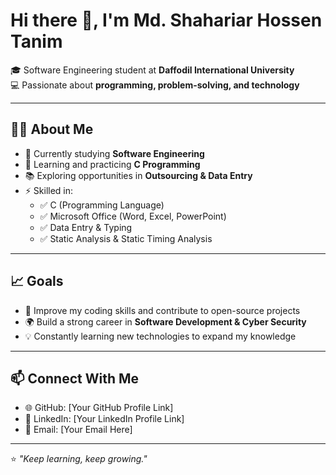 # Hi there 👋, I'm Md. Shahariar Hossen Tanim  

🎓 Software Engineering student at **Daffodil International University**  
💻 Passionate about **programming, problem-solving, and technology**  

---

## 👨‍💻 About Me  
- 🔭 Currently studying **Software Engineering**  
- 🌱 Learning and practicing **C Programming**  
- 📚 Exploring opportunities in **Outsourcing & Data Entry**  
- ⚡ Skilled in:  
  - ✅ C (Programming Language)  
  - ✅ Microsoft Office (Word, Excel, PowerPoint)  
  - ✅ Data Entry & Typing  
  - ✅ Static Analysis & Static Timing Analysis  

---

## 📈 Goals  
- 🚀 Improve my coding skills and contribute to open-source projects  
- 🌍 Build a strong career in **Software Development & Cyber Security**  
- 💡 Constantly learning new technologies to expand my knowledge  

---

## 📫 Connect With Me  
- 🌐 GitHub: [Your GitHub Profile Link]  
- 💼 LinkedIn: [Your LinkedIn Profile Link]  
- 📧 Email: [Your Email Here]  

---

⭐️ *"Keep learning, keep growing."*  
